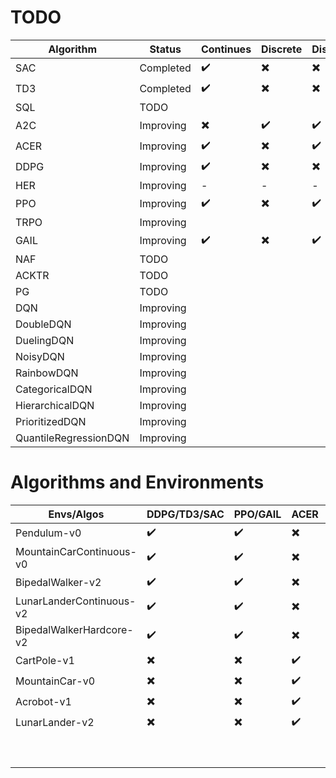 # TODO

| Algorithm             | Status    | Continues          | Discrete                 | Distributed |
| --------------------- | --------- | ------------------ | ------------------------ | ----------- |
| SAC                   | Completed | :heavy_check_mark: | :heavy_multiplication_x: | :heavy_multiplication_x: |
| TD3                   | Completed | :heavy_check_mark: | :heavy_multiplication_x: | :heavy_multiplication_x: |
| SQL                   | TODO |                    |                          |             |
| A2C                   | Improving | :heavy_multiplication_x: | :heavy_check_mark: | :heavy_check_mark: |
| ACER                  | Improving | :heavy_check_mark: | :heavy_multiplication_x: | :heavy_check_mark: |
| DDPG                  | Improving | :heavy_check_mark: | :heavy_multiplication_x: | :heavy_multiplication_x: |
| HER                   | Improving | - | - | - |
| PPO                   | Improving | :heavy_check_mark: | :heavy_multiplication_x: | :heavy_check_mark: |
| TRPO                  | Improving |                    |                          |             |
| GAIL                  | Improving | :heavy_check_mark: | :heavy_multiplication_x: | :heavy_check_mark: |
| NAF | TODO |  |  |  |
| ACKTR | TODO |  |  |  |
| PG                    | TODO |                    |                          |             |
| DQN                   | Improving |                    |                          |             |
| DoubleDQN             | Improving |                    |                          |             |
| DuelingDQN            | Improving |                    |                          |             |
| NoisyDQN              | Improving |                    |                          |             |
| RainbowDQN            | Improving |                    |                          |             |
| CategoricalDQN        | Improving |                    |                          |             |
| HierarchicalDQN       | Improving |                    |                          |             |
| PrioritizedDQN        | Improving |                    |                          |             |
| QuantileRegressionDQN | Improving |                    |                          |             |



# Algorithms and Environments



| Envs/Algos               | DDPG/TD3/SAC             | PPO/GAIL                 | ACER                     | SQL  |      |      |
| ------------------------ | ------------------------ | ------------------------ | ------------------------ | ---- | ---- | ---- |
| Pendulum-v0              | :heavy_check_mark:       | :heavy_check_mark:       | :heavy_multiplication_x: |      |      |      |
| MountainCarContinuous-v0 | :heavy_check_mark:       | :heavy_check_mark:       | :heavy_multiplication_x: |      |      |      |
| BipedalWalker-v2         | :heavy_check_mark:       | :heavy_check_mark:       | :heavy_multiplication_x: |      |      |      |
| LunarLanderContinuous-v2 | :heavy_check_mark:       | :heavy_check_mark:       | :heavy_multiplication_x: |      |      |      |
| BipedalWalkerHardcore-v2 | :heavy_check_mark:       | :heavy_check_mark:       | :heavy_multiplication_x: |      |      |      |
| CartPole-v1              | :heavy_multiplication_x: | :heavy_multiplication_x: | :heavy_check_mark:       |      |      |      |
| MountainCar-v0           | :heavy_multiplication_x: | :heavy_multiplication_x: | :heavy_check_mark:       |      |      |      |
| Acrobot-v1               | :heavy_multiplication_x: | :heavy_multiplication_x: | :heavy_check_mark:       |      |      |      |
| LunarLander-v2           | :heavy_multiplication_x: | :heavy_multiplication_x: | :heavy_check_mark:       |      |      |      |
|                          |                          |                          |                          |      |      |      |
|                          |                          |                          |                          |      |      |      |
|                          |                          |                          |                          |      |      |      |
|                          |                          |                          |                          |      |      |      |
|                          |                          |                          |                          |      |      |      |
|                          |                          |                          |                          |      |      |      |
|                          |                          |                          |                          |      |      |      |
|                          |                          |                          |                          |      |      |      |
|                          |                          |                          |                          |      |      |      |
